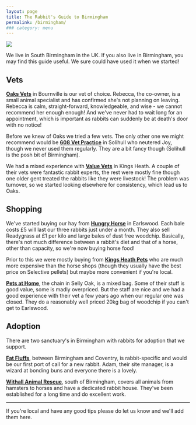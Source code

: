```yaml
---
layout: page
title: The Rabbit's Guide to Birmingham
permalink: /birmingham/
### category: menu
---
```


![](http://bunminster.uk/images/buningham.jpg)

We live in South Birmingham in the UK. If you also live in Birmingham, you may find this guide useful. We sure could have used it when we started!

## Vets 

[**Oaks Vets**](http://www.oaksvetsbirmingham.co.uk) in Bournville is our vet of choice. Rebecca, the co-owner, is a small animal specialist and has confirmed she's not planning on leaving. Rebecca is calm, straight-forward, knowledgeable, and wise - we cannot recommend her enough enough! And we've never had to wait long for an appointment, which is important as rabbits can suddenly be at death's door with no notice! 

Before we knew of Oaks we tried a few vets. The only other one we might recommend would be [**608 Vet Practice**](http://www.608vetpractice.co.uk) in Solihull who neutered Joy, though we never used them regularly. They are a bit fancy though (Solihull is the posh bit of Birmingham).

We had a mixed experience with [**Value Vets**](http://www.valuevets.co.uk/locations/kings-heath/) in Kings Heath. A couple of their vets were fantastic rabbit experts, the rest were mostly fine though one older gent treated the rabbits like they were livestock! The problem was turnover, so we started looking elsewhere for consistency, which lead us to Oaks.

## Shopping

We've started buying our hay from [**Hungry Horse**](http://hungryhorse.org) in Earlswood. Each bale costs £5 will last our three rabbits just under a month. They also sell Readygrass at £1 per kilo and large bales of dust free woodchip. Basically, there's not much difference between a rabbit's diet and that of a horse, other than capacity, so we're now buying horse food! 

Prior to this we were mostly buying from [**Kings Heath Pets**](http://www.kingsheathpetcentre.co.uk) who are much more expensive than the horse shops (though they usually have the best price on Selective pellets) but maybe more convenient if you're local. 

[**Pets at Home**](http://community.petsathome.com/stores/selly-oak/), the chain in Selly Oak, is a mixed bag. Some of their stuff is good value, some is madly overpriced. But the staff are nice and we had a good experience with their vet a few years ago when our regular one was closed. They do a reasonably well priced 20kg bag of woodchip if you can't get to Earlswood. 

## Adoption

There are two sanctuary's in Birmingham with rabbits for adoption that we support.

[**Fat Fluffs**](http://www.fatfluffs.com), between Birmingham and Coventry, is rabbit-specific and would be our first port of call for a new rabbit. Adam, their site manager, is a wizard at bonding buns and everyone there is a lovely.

[**Withall Animal Rescue**](https://wythallanimalrescue.org), south of Birmingham, covers all animals from hamsters to horses and have a dedicated rabbit house. They've been established for a long time and do excellent work. 

* * * * *

If you're local and have any good tips please do let us know and we'll add them here. 

